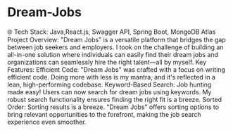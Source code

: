 # Dream-Jobs
🌐 Tech Stack: Java,React.js, Swagger API, Spring Boot, MongoDB Atlas
Project Overview: "Dream Jobs" is a versatile platform that bridges the gap between job seekers and employers. I took on the challenge of building an all-in-one solution where individuals can easily find their dream jobs and organizations can seamlessly hire the right talent—all by myself.
Key Features:
Efficient Code: "Dream Jobs" was crafted with a focus on writing efficient code. Doing more with less is my mantra, and it's reflected in a lean, high-performing codebase.
Keyword-Based Search: Job hunting made easy! Users can now search for dream jobs using keywords. My robust search functionality ensures finding the right fit is a breeze.
Sorted Order: Sorting results is a breeze. "Dream Jobs" offers sorting options to bring relevant opportunities to the forefront, making the job search experience even smoother.
